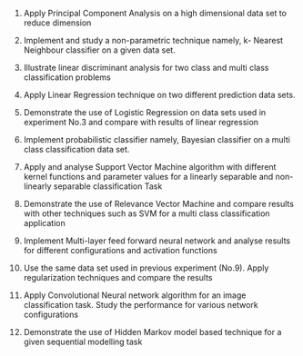 1. Apply Principal Component Analysis on a high dimensional data set to reduce
dimension

2. Implement and study a non-parametric technique namely, k- Nearest Neighbour
classifier on a given data set.

3. Illustrate linear discriminant analysis for two class and multi class classification
problems

4. Apply Linear Regression technique on two different prediction data sets.

5. Demonstrate the use of Logistic Regression on data sets used in experiment No.3 and
compare with results of linear regression

6. Implement probabilistic classifier namely, Bayesian classifier on a multi class
classification data set.

7. Apply and analyse Support Vector Machine algorithm with different kernel functions and
parameter values for a linearly separable and non-linearly separable classification Task

8. Demonstrate the use of Relevance Vector Machine and compare results with other
techniques such as SVM for a multi class classification application

9. Implement Multi-layer feed forward neural network and analyse results for different
configurations and activation functions

10. Use the same data set used in previous experiment (No.9). Apply regularization
techniques and compare the results

11. Apply Convolutional Neural network algorithm for an image classification task. Study the
performance for various network configurations

12. Demonstrate the use of Hidden Markov model based technique for a given sequential
modelling task
